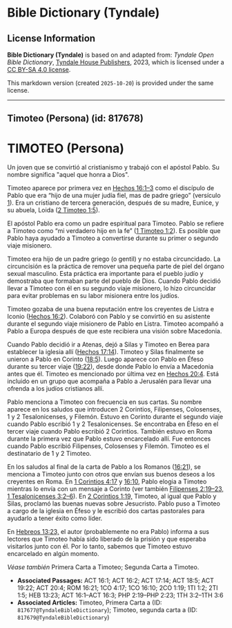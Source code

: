 # Bible Dictionary (Tyndale)

## License Information

**Bible Dictionary (Tyndale)** is based on and adapted from: _Tyndale Open Bible Dictionary_, [Tyndale House Publishers](https://tyndaleopenresources.com/), 2023, which is licensed under a [CC BY-SA 4.0 license](https://creativecommons.org/licenses/by-sa/4.0/legalcode.en).

This markdown version (created `2025-10-20`) is provided under the same license.



--------------------------------

## Timoteo (Persona) (id: 817678)

TIMOTEO (Persona)
=================

Un joven que se convirtió al cristianismo y trabajó con el apóstol Pablo. Su nombre significa "aquel que honra a Dios".

Timoteo aparece por primera vez en [Hechos 16:1–3](https://ref.ly/Acts16:1-Acts16:3) como el discípulo de Pablo que era “hijo de una mujer judía fiel, mas de padre griego” (versículo [1](https://ref.ly/Acts16:1)). Era un cristiano de tercera generación, después de su madre, Eunice, y su abuela, Loida ([2 Timoteo 1:5](https://ref.ly/2Tim1:5)).

El apóstol Pablo era como un padre espiritual para Timoteo. Pablo se refiere a Timoteo como “mi verdadero hijo en la fe” ([1 Timoteo 1:2](https://ref.ly/1Tim1:2)). Es posible que Pablo haya ayudado a Timoteo a convertirse durante su primer o segundo viaje misionero.

Timoteo era hijo de un padre griego (o gentil) y no estaba circuncidado. La circuncisión es la práctica de remover una pequeña parte de piel del órgano sexual masculino. Esta práctica era importante para el pueblo judío y demostraba que formaban parte del pueblo de Dios. Cuando Pablo decidió llevar a Timoteo con él en su segundo viaje misionero, lo hizo circuncidar para evitar problemas en su labor misionera entre los judíos.

Timoteo gozaba de una buena reputación entre los creyentes de Listra e Iconio ([Hechos 16:2](https://ref.ly/Acts16:2)). Colaboró con Pablo y se convirtió en su asistente durante el segundo viaje misionero de Pablo en Listra. Timoteo acompañó a Pablo a Europa después de que este recibiera una visión sobre Macedonia.

Cuando Pablo decidió ir a Atenas, dejó a Silas y Timoteo en Berea para establecer la iglesia allí ([Hechos 17:14](https://ref.ly/Acts17:14)). Timoteo y Silas finalmente se unieron a Pablo en Corinto ([18:5](https://ref.ly/Acts18:5)). Luego aparece con Pablo en Éfeso durante su tercer viaje ([19:22](https://ref.ly/Acts19:22)), desde donde Pablo lo envía a Macedonia antes que él. Timoteo es mencionado por última vez en [Hechos 20:4](https://ref.ly/Acts20:4). Está incluido en un grupo que acompaña a Pablo a Jerusalén para llevar una ofrenda a los judíos cristianos allí.

Pablo menciona a Timoteo con frecuencia en sus cartas. Su nombre aparece en los saludos que introducen 2 Corintios, Filipenses, Colosenses, 1 y 2 Tesalonicenses, y Filemón. Estuvo en Corinto durante el segundo viaje cuando Pablo escribió 1 y 2 Tesalonicenses. Se encontraba en Éfeso en el tercer viaje cuando Pablo escribió 2 Corintios. También estuvo en Roma durante la primera vez que Pablo estuvo encarcelado allí. Fue entonces cuando Pablo escribió Filipenses, Colosenses y Filemón. Timoteo es el destinatario de 1 y 2 Timoteo.

En los saludos al final de la carta de Pablo a los Romanos ([16:21](https://ref.ly/Rom16:21)), se menciona a Timoteo junto con otros que envían sus buenos deseos a los creyentes en Roma. En [1 Corintios 4:17](https://ref.ly/1Cor4:17) y [16:10](https://ref.ly/1Cor16:10), Pablo elogia a Timoteo mientras lo envía con un mensaje a Corinto (ver también [Filipenses 2:19–23,](https://ref.ly/Phil2:19-Phil2:23) [1 Tesalonicenses 3:2–6](https://ref.ly/1Thess3:2-1Thess3:6)). En [2 Corintios 1:19,](https://ref.ly/2Cor1:19) Timoteo, al igual que Pablo y Silas, proclamó las buenas nuevas sobre Jesucristo. Pablo puso a Timoteo a cargo de la iglesia en Éfeso y le escribió dos cartas pastorales para ayudarlo a tener éxito como líder.

En [Hebreos 13:23,](https://ref.ly/Heb13:23) el autor (probablemente no era Pablo) informa a sus lectores que Timoteo había sido liberado de la prisión y que esperaba visitarlos junto con él. Por lo tanto, sabemos que Timoteo estuvo encarcelado en algún momento.

*Véase también* Primera Carta a Timoteo; Segunda Carta a Timoteo.

* **Associated Passages:** ACT 16:1; ACT 16:2; ACT 17:14; ACT 18:5; ACT 19:22; ACT 20:4; ROM 16:21; 1CO 4:17; 1CO 16:10; 2CO 1:19; 1TI 1:2; 2TI 1:5; HEB 13:23; ACT 16:1–ACT 16:3; PHP 2:19–PHP 2:23; 1TH 3:2–1TH 3:6
* **Associated Articles:** Timoteo, Primera Carta a (ID: `817677@TyndaleBibleDictionary`); Timoteo, segunda carta a (ID: `817679@TyndaleBibleDictionary`)

